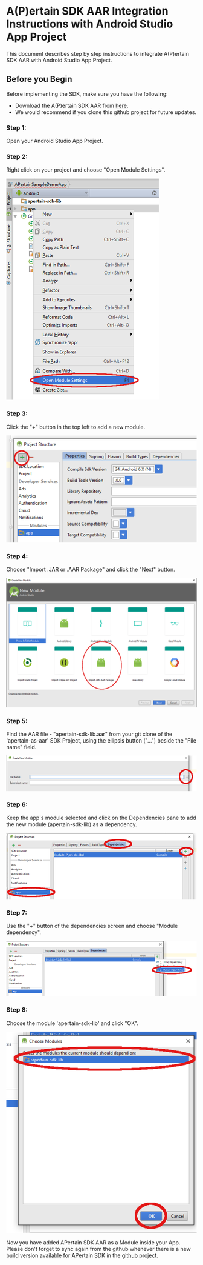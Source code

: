 A(P)ertain SDK AAR Integration Instructions with Android Studio App Project
===========================================================================

This document describes step by step instructions to integrate A(P)ertain SDK AAR with Android Studio App Project.

Before you Begin
----------------

Before implementing the SDK, make sure you have the following:

* Download the A(P)ertain SDK AAR from [here](https://github.com/jkltech/apertain-as-aar).
* We would recommend if you clone this github project for future updates.

### Step 1:

Open your Android Studio App Project.

### Step 2:

Right click on your project and choose "Open Module Settings".

![Open Module Settings](./images/instructions-step-2.png)

### Step 3:

Click the "+" button in the top left to add a new module.

![Add a New Module](./images/instructions-step-3.png)

### Step 4:

Choose "Import .JAR or .AAR Package" and click the "Next" button.

![Import .JAR or .AAR - We need to import APertain SDK AAR file](./images/instructions-step-4.png)

### Step 5:

Find the AAR file - "apertain-sdk-lib.aar" from your git clone of the 'apertain-as-aar' SDK Project, using the ellipsis button ("...") beside the "File name" field.

![Choose AAR from your local storage where you cloned the APertain SDK AAR github Repository](./images/instructions-step-5.png)

### Step 6:

Keep the app's module selected and click on the Dependencies pane to add the new module (apertain-sdk-lib) as a dependency.

![Now you need to add the module as dependency to your App Project](./images/instructions-step-6.png)

### Step 7:

Use the "+" button of the dependencies screen and choose "Module dependency".

![Select "Module Dependency" to configure the dependency](./images/instructions-step-7.png)

### Step 8:

Choose the module 'apertain-sdk-lib' and click "OK".

![Select 'apertain-sdk-lib' as Module Dependency of your App](./images/instructions-step-8.png)

Now you have added APertain SDK AAR as a Module inside your App. Please don't forget to sync again from the github whenever there is a new build version available for APertain SDK in the [github project](https://github.com/jkltech/apertain-as-aar).
